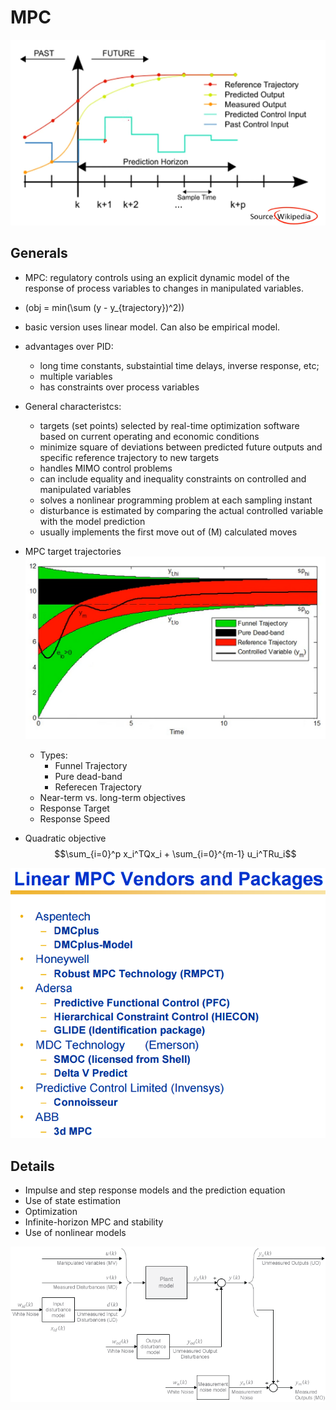 # MPC
![](assets/markdown-img-paste-20170413120952608.png)

## Generals
- MPC: regulatory controls using an explicit dynamic model of the response of process variables to changes in manipulated variables.
- \(obj = min(\sum (y - y_{trajectory})^2)\)
- basic version uses linear model. Can also be empirical model.
- advantages over PID:
    - long time constants, substaintial time delays, inverse response, etc;
    - multiple variables
    - has constraints over process variables

- General characteristcs:
    - targets (set points) selected by real-time optimization software based on current operating and economic conditions
    - minimize square of deviations between predicted future outputs and specific reference trajectory to new targets
    - handles MIMO control problems
    - can include equality and inequality constraints on controlled and manipulated variables
    - solves a nonlinear programming problem at each sampling instant
    - disturbance is estimated by comparing the actual controlled variable with the model prediction
    - usually implements the first move out of \(M\) calculated moves

- MPC target trajectories
![](assets/markdown-img-paste-20170413121028412.png)
    - Types:
        - Funnel Trajectory
        - Pure dead-band
        - Referecen Trajectory
    - Near-term vs. long-term objectives
    - Response Target
    - Response Speed


- Quadratic objective
  $$\sum_{i=0}^p x_i^TQx_i + \sum_{i=0}^{m-1} u_i^TRu_i$$


![](assets/markdown-img-paste-20170413121003374.png)

## Details
- Impulse and step response models and the prediction equation
- Use of state estimation
- Optimization
- Infinite-horizon MPC and stability
- Use of nonlinear models

![](assets/markdown-img-paste-20170413124746649.png)
